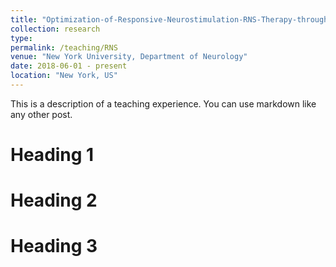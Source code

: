 ```yaml
---
title: "Optimization-of-Responsive-Neurostimulation-RNS-Therapy-through-Data-Mining-Approaches"
collection: research
type: 
permalink: /teaching/RNS
venue: "New York University, Department of Neurology"
date: 2018-06-01 - present
location: "New York, US"
---
```


This is a description of a teaching experience. You can use markdown like any other post.

Heading 1
======

Heading 2
======

Heading 3
======